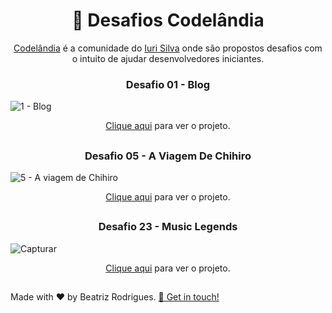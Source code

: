 <h1 align="center">🌈 Desafios Codelândia </h1>
<p align="center"><a href="https://www.figma.com/file/Yb9IBH56g7T1hdIyZ3BMNO/Desafios---Codel%C3%A2ndia">Codelândia</a> é a comunidade do <a href="https://iuricode.com/">Iuri Silva</a> onde são propostos desafios com o intuito de ajudar desenvolvedores iniciantes.</p> 

<h3 align="center"> Desafio 01 - Blog </h3>

![1 - Blog](https://user-images.githubusercontent.com/94017930/196246872-51d3b391-a86c-498d-825d-23aaab7b30d9.PNG)
<p align="center"><a href="https://blog1-db.vercel.app/">Clique aqui</a> para ver o projeto.</p>

## 
<h3 align="center"> Desafio 05 - A Viagem De Chihiro </h3>

![5 - A viagem de Chihiro](https://user-images.githubusercontent.com/94017930/196247756-d0bca73a-6dde-4abf-9bf3-43b68aac2c70.PNG)
<p align="center"><a href="https://aviagem-db.vercel.app/">Clique aqui</a> para ver o projeto.</p>

##
<h3 align="center"> Desafio 23 - Music Legends </h3>

![Capturar](https://user-images.githubusercontent.com/94017930/211123857-f48f07db-44c6-4d42-a1e3-676633f2df29.PNG)
<p align="center"><a href="https://musiclegends-db.vercel.app/">Clique aqui</a> para ver o projeto.</p>

##

 <p> Made with ♥ by Beatriz Rodrigues. <a href="https://www.linkedin.com/in/devbeatriz/">👋 Get in touch!</a></p>
